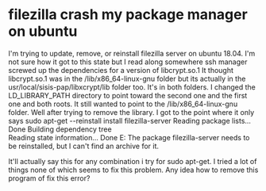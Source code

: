 
# filezilla crash my package manager on ubuntu

I'm trying to update, remove, or reinstall filezilla server on ubuntu 18.04. I'm not sure how it got to this state but I read along somewhere ssh manager screwed up the dependencies for a version of libcrypt.so.1
It thought libcrypt.so.1 was in the /lib/x86_64-linux-gnu folder but its actually in the usr/local/sisis-pap/libxcrypt/lib folder too. It's in both folders. I changed the LD_LIBRARY_PATH directory to point toward the second one and the first one and both roots. It still wanted to point to the /lib/x86_64-linux-gnu folder.
Well after trying to remove the library. I got to the point where it only says
sudo apt-get --reinstall install filezilla-server
Reading package lists... Done
Building dependency tree       
Reading state information... Done
E: The package filezilla-server needs to be reinstalled, but I can't find an archive for it.

It'll actually say this for any combination i try for sudo apt-get. I tried a lot of things none of which seems to fix this problem. Any idea how to remove this program of fix this error?

        